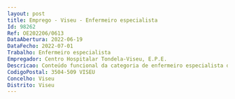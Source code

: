 ```yaml
--- 
layout: post
title: Emprego - Viseu - Enfermeiro especialista
Id: 98262
Ref: OE202206/0613
DataAbertura: 2022-06-19
DataFecho: 2022-07-01
Trabalho: Enfermeiro especialista
Empregador: Centro Hospitalar Tondela-Viseu, E.P.E.
Descricao: Conteúdo funcional da categoria de enfermeiro especialista da carreira especial de enfermagem carreira de enfermagem, tal como estabelecido no artigo 10º A, aditado pelo Decreto Lei nº 71 2019, de 27 de maio, aos Decretos  Leis nºs 247 2009 e 248 2009, ambos de 22 de setembro.
CodigoPostal: 3504-509 VISEU
Concelho: Viseu
Distrito: Viseu
--- 
```

